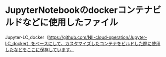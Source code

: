 # JupyterNotebookのdockerコンテナビルドなどに使用したファイル

Jupyter-LC_docker（https://github.com/NII-cloud-operation/Jupyter-LC_docker）をベースにして、カスタマイズしたコンテナをビルドした際に使用したなどをここに保存しています。
